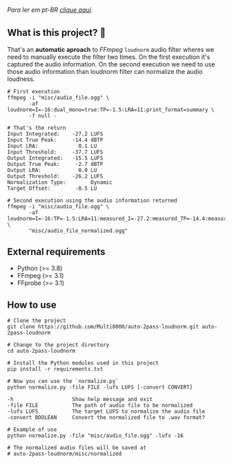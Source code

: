 ###### Para ler em pt-BR [clique aqui](README.pt-BR.md).

## What is this project? :thinking:

That's an **automatic aproach** to *FFmpeg* `loudnorm` audio filter wheres we need to manually execute the filter two times. On the first execution it's captured the audio information. On the second execution we need to use those audio information than loudnorm filter can normalize the audio loudness.

```shell
# First execution
ffmpeg -i "misc/audio_file.ogg" \
       -af loudnorm=I=-16:dual_mono=true:TP=-1.5:LRA=11:print_format=summary \
       -f null -

# That's the return
Input Integrated:    -27.2 LUFS
Input True Peak:     -14.4 dBTP
Input LRA:             0.1 LU
Input Threshold:     -37.7 LUFS
Output Integrated:   -15.5 LUFS
Output True Peak:     -2.7 dBTP
Output LRA:            0.0 LU
Output Threshold:    -26.2 LUFS
Normalization Type:        Dynamic
Target Offset:        -0.5 LU

# Second execution using the audio information returned
ffmpeg -i "misc/audio_file.ogg" \
       -af loudnorm=I=-16:TP=-1.5:LRA=11:measured_I=-27.2:measured_TP=-14.4:measured_LRA=0.1:measured_thresh=-37.7:offset=-0.5:linear=true:print_format=summary \
       "misc/audio_file_normalized.ogg"
```

## External requirements

* Python (>= 3.8)
* FFmpeg (>= 3.1)
* FFprobe (>= 3.1)

## How to use

```shell
# Clone the project
git clone https://github.com/Multi8000/auto-2pass-loudnorm.git auto-2pass-loudnorm

# Change to the project directory
cd auto-2pass-loudnorm

# Install the Python modules used in this project
pip install -r requirements.txt
```

```shell
# Now you can use the `normalize.py`
python normalize.py -file FILE -lufs LUFS [-convert CONVERT]

-h                   Show help message and exit
-file FILE           The path of audio file to be normalized
-lufs LUFS           The target LUFS to normalize the audio file
-convert BOOLEAN     Convert the normalized file to .wav format?

# Example of use
python normalize.py -file "misc/audio_file.ogg" -lufs -16

# The normalized audio files will be saved at
# auto-2pass-loudnorm/misc/normalized
```
